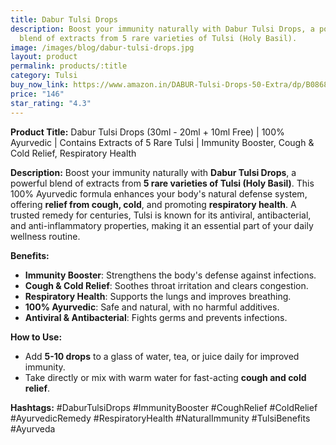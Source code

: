 ```yaml
---
title: Dabur Tulsi Drops
description: Boost your immunity naturally with Dabur Tulsi Drops, a powerful
  blend of extracts from 5 rare varieties of Tulsi (Holy Basil).
image: /images/blog/dabur-tulsi-drops.jpg
layout: product
permalink: products/:title
category: Tulsi
buy_now_link: https://www.amazon.in/DABUR-Tulsi-Drops-50-Extra/dp/B0868XBJN7/ref=sr_1_5?crid=1WSOVR85O2K5K&tag=ayushmonk-21
price: "146"
star_rating: "4.3"
---
```

**Product Title:** Dabur Tulsi Drops (30ml - 20ml + 10ml Free) | 100% Ayurvedic | Contains Extracts of 5 Rare Tulsi | Immunity Booster, Cough & Cold Relief, Respiratory Health

**Description:**
Boost your immunity naturally with **Dabur Tulsi Drops**, a powerful blend of extracts from **5 rare varieties of Tulsi (Holy Basil)**. This 100% Ayurvedic formula enhances your body's natural defense system, offering **relief from cough, cold**, and promoting **respiratory health**. A trusted remedy for centuries, Tulsi is known for its antiviral, antibacterial, and anti-inflammatory properties, making it an essential part of your daily wellness routine.

**Benefits:**
- **Immunity Booster**: Strengthens the body's defense against infections.
- **Cough & Cold Relief**: Soothes throat irritation and clears congestion.
- **Respiratory Health**: Supports the lungs and improves breathing.
- **100% Ayurvedic**: Safe and natural, with no harmful additives.
- **Antiviral & Antibacterial**: Fights germs and prevents infections.

**How to Use:**
- Add **5-10 drops** to a glass of water, tea, or juice daily for improved immunity.
- Take directly or mix with warm water for fast-acting **cough and cold relief**.

**Hashtags:**
#DaburTulsiDrops #ImmunityBooster #CoughRelief #ColdRelief #AyurvedicRemedy #RespiratoryHealth #NaturalImmunity #TulsiBenefits #Ayurveda
